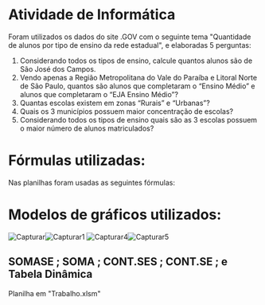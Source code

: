 # Atividade de Informática
Foram utilizados os dados do site .GOV com o seguinte tema "Quantidade de alunos por tipo de ensino da rede estadual", e elaboradas 5 perguntas:
1) Considerando todos os tipos de ensino, calcule quantos alunos são de São José dos Campos.
2) Vendo apenas a Região Metropolitana do Vale do Paraíba e Litoral Norte de São Paulo, quantos são alunos que completaram o “Ensino Médio” e alunos que completaram o “EJA Ensino Médio”?
3) Quantas escolas existem em zonas “Rurais” e “Urbanas”?
4) Quais os 3 municípios possuem maior concentração de escolas?
5) Considerando todos os tipos de ensino quais são as 3 escolas possuem o maior número de alunos matriculados?
# Fórmulas utilizadas:
Nas planilhas foram usadas as seguintes fórmulas:
# Modelos de gráficos utilizados:
![Capturar](https://github.com/user-attachments/assets/d22d7990-a234-487f-a56e-7f7523a44567)![Capturar1](https://github.com/user-attachments/assets/7e8650c0-25e5-4122-b342-e3fd853c16db)
![Capturar4](https://github.com/user-attachments/assets/61dfbd78-73be-4f7f-92fb-93dd7718a4bc)![Capturar5](https://github.com/user-attachments/assets/7d2c7ac2-7683-4ace-85ca-cb43e95ce13f)
## SOMASE ; SOMA ; CONT.SES ; CONT.SE ; e Tabela Dinâmica
Planilha em "Trabalho.xlsm"
